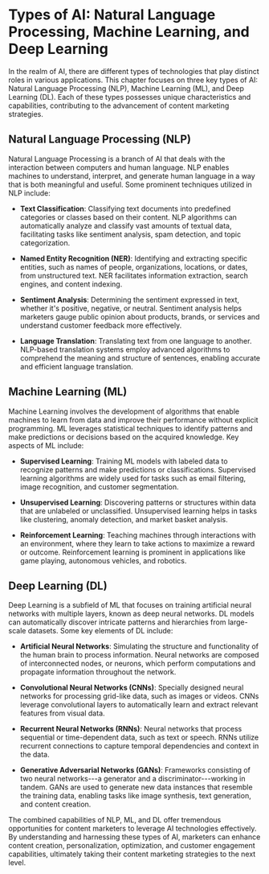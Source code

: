 Types of AI: Natural Language Processing, Machine Learning, and Deep Learning
========================================================================================

In the realm of AI, there are different types of technologies that play distinct roles in various applications. This chapter focuses on three key types of AI: Natural Language Processing (NLP), Machine Learning (ML), and Deep Learning (DL). Each of these types possesses unique characteristics and capabilities, contributing to the advancement of content marketing strategies.

Natural Language Processing (NLP)
---------------------------------

Natural Language Processing is a branch of AI that deals with the interaction between computers and human language. NLP enables machines to understand, interpret, and generate human language in a way that is both meaningful and useful. Some prominent techniques utilized in NLP include:

* **Text Classification**: Classifying text documents into predefined categories or classes based on their content. NLP algorithms can automatically analyze and classify vast amounts of textual data, facilitating tasks like sentiment analysis, spam detection, and topic categorization.

* **Named Entity Recognition (NER)**: Identifying and extracting specific entities, such as names of people, organizations, locations, or dates, from unstructured text. NER facilitates information extraction, search engines, and content indexing.

* **Sentiment Analysis**: Determining the sentiment expressed in text, whether it's positive, negative, or neutral. Sentiment analysis helps marketers gauge public opinion about products, brands, or services and understand customer feedback more effectively.

* **Language Translation**: Translating text from one language to another. NLP-based translation systems employ advanced algorithms to comprehend the meaning and structure of sentences, enabling accurate and efficient language translation.

Machine Learning (ML)
---------------------

Machine Learning involves the development of algorithms that enable machines to learn from data and improve their performance without explicit programming. ML leverages statistical techniques to identify patterns and make predictions or decisions based on the acquired knowledge. Key aspects of ML include:

* **Supervised Learning**: Training ML models with labeled data to recognize patterns and make predictions or classifications. Supervised learning algorithms are widely used for tasks such as email filtering, image recognition, and customer segmentation.

* **Unsupervised Learning**: Discovering patterns or structures within data that are unlabeled or unclassified. Unsupervised learning helps in tasks like clustering, anomaly detection, and market basket analysis.

* **Reinforcement Learning**: Teaching machines through interactions with an environment, where they learn to take actions to maximize a reward or outcome. Reinforcement learning is prominent in applications like game playing, autonomous vehicles, and robotics.

Deep Learning (DL)
------------------

Deep Learning is a subfield of ML that focuses on training artificial neural networks with multiple layers, known as deep neural networks. DL models can automatically discover intricate patterns and hierarchies from large-scale datasets. Some key elements of DL include:

* **Artificial Neural Networks**: Simulating the structure and functionality of the human brain to process information. Neural networks are composed of interconnected nodes, or neurons, which perform computations and propagate information throughout the network.

* **Convolutional Neural Networks (CNNs)**: Specially designed neural networks for processing grid-like data, such as images or videos. CNNs leverage convolutional layers to automatically learn and extract relevant features from visual data.

* **Recurrent Neural Networks (RNNs)**: Neural networks that process sequential or time-dependent data, such as text or speech. RNNs utilize recurrent connections to capture temporal dependencies and context in the data.

* **Generative Adversarial Networks (GANs)**: Frameworks consisting of two neural networks---a generator and a discriminator---working in tandem. GANs are used to generate new data instances that resemble the training data, enabling tasks like image synthesis, text generation, and content creation.

The combined capabilities of NLP, ML, and DL offer tremendous opportunities for content marketers to leverage AI technologies effectively. By understanding and harnessing these types of AI, marketers can enhance content creation, personalization, optimization, and customer engagement capabilities, ultimately taking their content marketing strategies to the next level.
